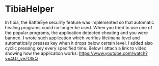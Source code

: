 # TibiaHelper
In tibia, the BattleEye security feature was implemented so that automatic healing programs could no longer be used. When you tried to use one of the popular programs, the application detected cheating and you were banned. I wrote such application which verifies life/mana level and automatically presses key when it drops below certain level. I added also cyclic pressing key every specified time. Below I attach a link to video showing how the application works:
https://www.youtube.com/watch?v=4Uz_yeZOtkQ
